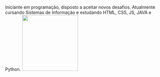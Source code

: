 Iniciante em programação, disposto a aceitar novos desafios. Atualmente cursando Sistemas de Informação e estudando HTML, CSS, JS, JAVA e Python.
<a href="https://github.com/EduAzevedo">
<img height=180em src="https://github-readme-stats.vercel.app/api?username=EduAzevedo&show_icons=true&theme=radical"/>

